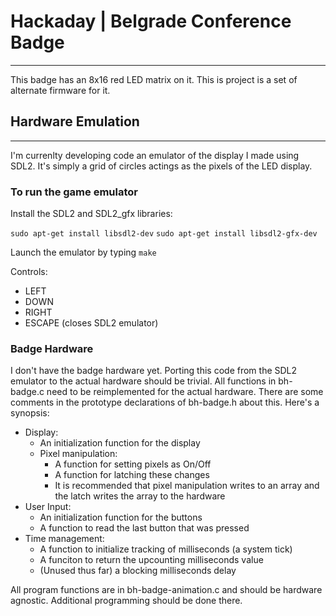# Hackaday | Belgrade Conference Badge

---

This badge has an 8x16 red LED matrix on it. This is project is a set of alternate firmware for it.

## Hardware Emulation

---

I'm currenlty developing code an emulator of the display I made using SDL2. It's simply a grid of circles actings as the pixels of the LED display.

### To run the game emulator

Install the SDL2 and SDL2_gfx libraries:

```sudo apt-get install libsdl2-dev```
```sudo apt-get install libsdl2-gfx-dev```

Launch the emulator by typing `make`

Controls:
* LEFT
* DOWN
* RIGHT
* ESCAPE (closes SDL2 emulator)

### Badge Hardware

I don't have the badge hardware yet. Porting this code from the SDL2 emulator to the actual hardware should be trivial. All functions in bh-badge.c need to be reimplemented for the actual hardware. There are some comments in the prototype declarations of bh-badge.h about this. Here's a synopsis:

* Display:
  * An initialization function for the display
  * Pixel manipulation:
    * A function for setting pixels as On/Off
    * A function for latching these changes
    * It is recommended that pixel manipulation writes to an array and the latch writes the array to the hardware
* User Input:
  * An initialization function for the buttons
  * A function to read the last button that was pressed
* Time management:
  * A function to initialize tracking of milliseconds (a system tick)
  * A funciton to return the upcounting milliseconds value
  * (Unused thus far) a blocking milliseconds delay

All program functions are in bh-badge-animation.c and should be hardware agnostic. Additional programming should be done there.
